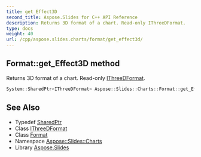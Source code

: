 ```yaml
---
title: get_Effect3D
second_title: Aspose.Slides for C++ API Reference
description: Returns 3D format of a chart. Read-only IThreeDFormat.
type: docs
weight: 40
url: /cpp/aspose.slides.charts/format/get_effect3d/
---
```

## Format::get_Effect3D method


Returns 3D format of a chart. Read-only [IThreeDFormat](../../../aspose.slides/ithreedformat/).

```cpp
System::SharedPtr<IThreeDFormat> Aspose::Slides::Charts::Format::get_Effect3D() override
```

## See Also

* Typedef [SharedPtr](../../../system/sharedptr/)
* Class [IThreeDFormat](../../../aspose.slides/ithreedformat/)
* Class [Format](../)
* Namespace [Aspose::Slides::Charts](../../)
* Library [Aspose.Slides](../../../)
